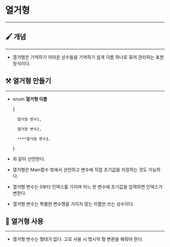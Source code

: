 # 열거형

---

## 🖌️ 개념

---

- 열거형은 기억하기 어려운 상수들을 기억하기 쉽게 이름 하나로 묶어 관리하는 표현 방식이다.

## ⚒️ 열거형 만들기

---

- enum **열거형 이름**
    
    {
    
        열거형 변수1,
    
        열거형 변수2,
    
        ****열거형 변수3,
    
    }
    
- 와 같이 선언한다.
- 열거형은 Main함수 밖에서 선언하고 변수에 직접 초기값을 지정하는 것도 가능하다.
- 열거형 변수는 0부터 인덱스를 가지며 어느 한 변수에 초기값을 입력하면 인덱스가 변한다.
- 열거형 변수는 특별한 변수형을 가지지 않는 이름만 쓰는 상수이다.

## 📃 열거형 사용

---

- 열거형 변수는 형태가 없다. 고로 사용 시 명시적 형 변환을 해줘야 한다.